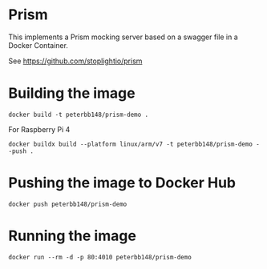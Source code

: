 # Prism

This implements a Prism mocking server based on a swagger file in a Docker Container.

See https://github.com/stoplightio/prism

# Building the image

```
docker build -t peterbb148/prism-demo .
```

For Raspberry Pi 4

```
docker buildx build --platform linux/arm/v7 -t peterbb148/prism-demo --push .
```

# Pushing the image to Docker Hub

```
docker push peterbb148/prism-demo
```

# Running the image

```
docker run --rm -d -p 80:4010 peterbb148/prism-demo
```



